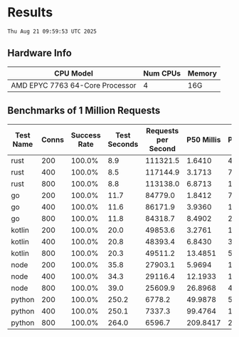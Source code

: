 # Results
`Thu Aug 21 09:59:53 UTC 2025`
## Hardware Info
| CPU Model | Num CPUs | Memory |
| --------- | -------- | ------ |
| AMD EPYC 7763 64-Core Processor | 4 | 16G |

## Benchmarks of 1 Million Requests
| Test Name | Conns | Success Rate | Test Seconds | Requests per Second | P50 Millis | P99 Millis | P99.9 Millis | API Memory MB | API CPU Time | API Threads |
| --------- | ----- | ------------ | ------------ | ------------------- | ---------- | ---------- | ------------ | ------------- | ------------ | ----------- |
| rust | 200 | 100.0% | 8.9 | 111321.5 | 1.6410 | 4.6097 | 6.1604 | 8.4 | 00:00:17 | 5 |
| rust | 400 | 100.0% | 8.5 | 117144.9 | 3.1713 | 7.8592 | 10.5750 | 13.0 | 00:00:17 | 5 |
| rust | 800 | 100.0% | 8.8 | 113138.0 | 6.8713 | 11.6998 | 16.2474 | 22.1 | 00:00:17 | 5 |
| go | 200 | 100.0% | 11.7 | 84779.0 | 1.8412 | 7.3917 | 10.0848 | 17.3 | 00:00:28 | 11 |
| go | 400 | 100.0% | 11.6 | 86171.9 | 3.9360 | 14.0579 | 19.7403 | 24.8 | 00:00:27 | 13 |
| go | 800 | 100.0% | 11.8 | 84318.7 | 8.4902 | 25.9909 | 40.5373 | 37.3 | 00:00:28 | 13 |
| kotlin | 200 | 100.0% | 20.0 | 49853.6 | 3.2761 | 14.8397 | 36.5734 | 345.5 | 00:01:01 | 155 |
| kotlin | 400 | 100.0% | 20.8 | 48393.4 | 6.8430 | 33.2566 | 82.1467 | 419.1 | 00:01:04 | 155 |
| kotlin | 800 | 100.0% | 20.3 | 49511.2 | 13.4851 | 55.9656 | 144.3824 | 497.8 | 00:01:00 | 155 |
| node | 200 | 100.0% | 35.8 | 27903.1 | 5.9694 | 10.7186 | 12.7219 | 111.1 | 00:00:36 | 7 |
| node | 400 | 100.0% | 34.3 | 29116.4 | 12.1933 | 19.8980 | 25.1661 | 144.0 | 00:00:34 | 7 |
| node | 800 | 100.0% | 39.0 | 25609.9 | 26.8968 | 41.1173 | 43.8740 | 155.6 | 00:00:39 | 7 |
| python | 200 | 100.0% | 250.2 | 6778.2 | 49.9878 | 57.4042 | 62.1484 | 32.7 | 00:04:10 | 1 |
| python | 400 | 100.0% | 250.1 | 7337.3 | 99.4764 | 112.8901 | 118.3383 | 35.8 | 00:04:10 | 1 |
| python | 800 | 100.0% | 264.0 | 6596.7 | 209.8417 | 238.6506 | 250.8857 | 40.4 | 00:04:24 | 1 |
